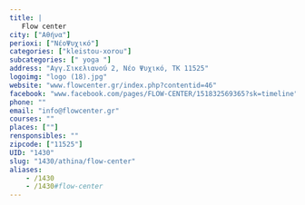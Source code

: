 ```yaml
---
title: |
   Flow center
city: ["Αθήνα"]
perioxi: ["ΝέοΨυχικό"]
categories: ["kleistou-xorou"]
subcategories: [" yoga "]
address: "Αγγ.Σικελιανού 2, Νέο Ψυχικό, ΤΚ 11525"
logoimg: "logo (18).jpg"
website: "www.flowcenter.gr/index.php?contentid=46"
facebook: "www.facebook.com/pages/FLOW-CENTER/151832569365?sk=timeline"
phone: ""
email: "info@flowcenter.gr"
courses: ""
places: [""]
rensponsibles: ""
zipcode: ["11525"]
UID: "1430"
slug: "1430/athina/flow-center"
aliases:
    - /1430
    - /1430#flow-center
---
```


